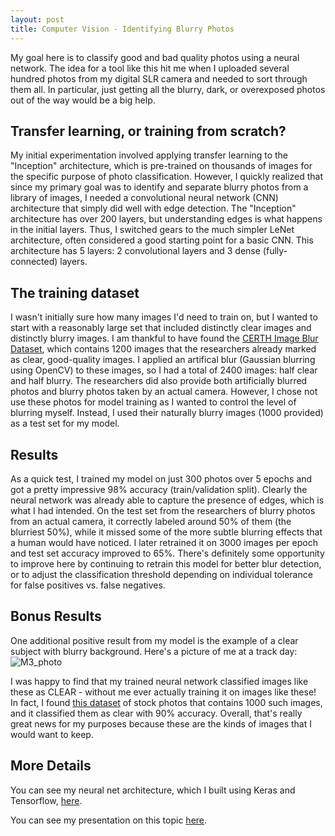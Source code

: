 ```yaml
---
layout: post
title: Computer Vision - Identifying Blurry Photos
---
```

My goal here is to classify good and bad quality photos using a neural network. The idea for a tool like this hit me when I uploaded several hundred photos from my digital SLR camera and needed to sort through them all. In particular, just getting all the blurry, dark, or overexposed photos out of the way would be a big help.

## Transfer learning, or training from scratch?
My initial experimentation involved applying transfer learning to the "Inception" architecture, which is pre-trained on thousands of images for the specific purpose of photo classification. However, I quickly realized that since my primary goal was to identify and separate blurry photos from a library of images, I needed a convolutional neural network (CNN) architecture that simply did well with edge detection. The "Inception" architecture has over 200 layers, but understanding edges is what happens in the initial layers. Thus, I switched gears to the much simpler LeNet architecture, often considered a good starting point for a basic CNN. This architecture has 5 layers: 2 convolutional layers and 3 dense (fully-connected) layers.

## The training dataset
I wasn't initially sure how many images I'd need to train on, but I wanted to start with a reasonably large set that included distinctly clear images and distinctly blurry images. I am thankful to have found the [CERTH Image Blur Dataset](http://mklab.iti.gr/project/imageblur), which contains 1200 images that the researchers already marked as clear, good-quality images. I applied an artifical blur (Gaussian blurring using OpenCV) to these images, so I had a total of 2400 images: half clear and half blurry. The researchers did also provide both artificially blurred photos and blurry photos taken by an actual camera. However, I chose not use these photos for model training as I wanted to control the level of blurring myself. Instead, I used their naturally blurry images (1000 provided) as a test set for my model.  
 
## Results
As a quick test, I trained my model on just 300 photos over 5 epochs and got a pretty impressive 98% accuracy (train/validation split). Clearly the neural network was already able to capture the presence of edges, which is what I had intended. On the test set from the researchers of blurry photos from an actual camera, it correctly labeled around 50% of them (the blurriest 50%), while it missed some of the more subtle blurring effects that a human would have noticed. I later retrained it on 3000 images per epoch and test set accuracy improved to 65%. There's definitely some opportunity to improve here by continuing to retrain this model for better blur detection, or to adjust the classification threshold depending on individual tolerance for false positives vs. false negatives.

## Bonus Results
One additional positive result from my model is the example of a clear subject with blurry background. Here's a picture of me at a track day:
![M3_photo]({{site.baseurl}}/Projects/Project5/reports/figures/pt_m3_1.jpg)

I was happy to find that my trained neural network classified images like these as CLEAR - without me ever actually training it on images like these! In fact, I found [this dataset](http://www.cse.cuhk.edu.hk/leojia/projects/dblurdetect/dataset.html) of stock photos that contains 1000 such images, and it classified them as clear with 90% accuracy. Overall, that's really great news for my purposes because these are the kinds of images that I would want to keep.  

## More Details
You can see my neural net architecture, which I built using Keras and Tensorflow, [here](https://github.com/ptpro3/ptpro3.github.io/blob/master/Projects/Project5/CNN_LeNet.ipynb).  
  
You can see my presentation on this topic [here](https://github.com/ptpro3/ptpro3.github.io/blob/master/Projects/Project5/reports/Project5_Slides.pdf).  
